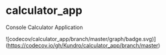 # calculator_app
Console Calculator Application

![codecov/calculator_app/branch/master/graph/badge.svg)]
(https://codecov.io/gh/Kundro/calculator_app/branch/master)
